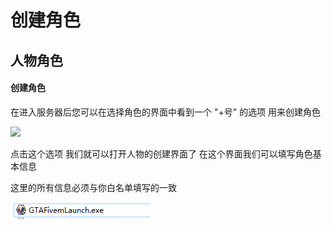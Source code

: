 # 创建角色

## 人物角色

#### 创建角色

在进入服务器后您可以在选择角色的界面中看到一个 "+号" 的选项 用来创建角色

![](../.gitbook/assets/J\`3IAUY}0U$P7P]{ML88F}J.png)

点击这个选项 我们就可以打开人物的创建界面了 在这个界面我们可以填写角色基本信息

这里的所有信息必须与你白名单填写的一致

![](<../.gitbook/assets/image (2).png>)

